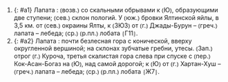 ---
---

1. {: #a1} Лапата
: ⦅возв.⦆ со скальными обрывами к ⦅Ю⦆, образующими две ступени; ⦅сев.⦆ склон пологий. У ⦅юж.⦆ бровки Ялтинской яйлы, в 3,5 км. от ⦅сев.⦆ окраины Ялты, к ⦅ЗЮЗ⦆ от ⦅г.⦆ Джады-Бурун – ⦅греч.⦆ лапата – лебеда; ⦅ср.⦆ ⦅р.пл.⦆ лобата ⦃Г11⦄.
2. {: #a2} Лапата
: почти безлесная гора с конической, вверху округленной вершиной; на склонах зубчатые гребни, утесы. ⦅Зап.⦆ отрог ⦅г.⦆ Куроча, третья скалистая гора слева при спуске с ⦅пер.⦆ Кок-Асан-Богаз на ⦅Ю⦆, над самой дорогой; к ⦅Ю⦆ от ⦅г.⦆ Хартан-Хуш – ⦅греч.⦆ лапата – лебеда; ⦅ср.⦆ ⦅р.пл.⦆ лобата ⦃Ж7⦄.
